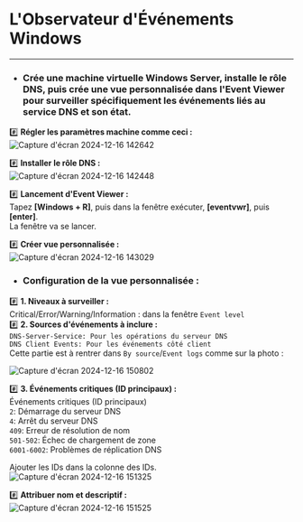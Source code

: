 # L'Observateur d'Événements Windows  
---

* ### Crée une machine virtuelle Windows Server, installe le rôle DNS, puis crée une vue personnalisée dans l'Event Viewer pour surveiller spécifiquement les événements liés au service DNS et son état.  

:hash: **Régler les paramètres machine comme ceci :**  
![Capture d'écran 2024-12-16 142642](https://github.com/user-attachments/assets/89f49b09-2e15-4d0b-8a9d-9079e2cd4a07)  

:hash: **Installer le rôle DNS :**  
![Capture d'écran 2024-12-16 142448](https://github.com/user-attachments/assets/e84ac490-85c2-4f8b-b8e6-7f131fab3865)  

:hash: **Lancement d'Event Viewer :**  
Tapez **[Windows + R]**, puis dans la fenêtre exécuter, **[eventvwr]**, puis **[enter]**.  
La fenêtre va se lancer.  

:hash: **Créer vue personnalisée :**  
![Capture d'écran 2024-12-16 143029](https://github.com/user-attachments/assets/629023b3-c732-4f35-a804-98ec57b52297)  

* ### Configuration de la vue personnalisée :  
:hash: **1. Niveaux à surveiller :**  
Critical/Error/Warning/Information : dans la fenêtre ``Event level``  
:hash: **2. Sources d'événements à inclure :**  
``DNS-Server-Service: Pour les opérations du serveur DNS``  
``DNS Client Events: Pour les événements côté client``  
Cette partie est à rentrer dans `By source`/`Event logs` comme sur la photo :  

![Capture d'écran 2024-12-16 150802](https://github.com/user-attachments/assets/6a33079e-ef7b-4e86-9892-5305fb7805ba)

:hash: **3. Événements critiques (ID principaux) :**  
Événements critiques (ID principaux)  
``2``: Démarrage du serveur DNS  
``4``: Arrêt du serveur DNS  
``409``: Erreur de résolution de nom  
``501-502``: Échec de chargement de zone  
``6001-6002``: Problèmes de réplication DNS  

Ajouter les IDs dans la colonne des IDs.  
![Capture d'écran 2024-12-16 151325](https://github.com/user-attachments/assets/4fbb529f-3bae-486a-b184-c95f1671d278)  

:hash: **Attribuer nom et descriptif :**  
![Capture d'écran 2024-12-16 151525](https://github.com/user-attachments/assets/8315b509-62ee-4453-8c87-a346f832b667)  
